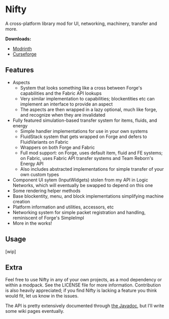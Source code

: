 # Nifty

A cross-platform library mod for UI, networking, machinery, transfer and more.

**Downloads:**
- [Modrinth](https://modrinth.com/mod/nifty)
- [Curseforge](https://www.curseforge.com/minecraft/mc-mods/nifty)

## Features

- Aspects
    - System that looks something like a cross between Forge's capabilities and the Fabric API lookups
    - Very similar implementation to capabilities; blockentities etc can implement an interface to provide an aspect
    - The aspects are then wrapped in a lazy optional, much like forge, and recognize when they are invalidated
- Fully featured simulation-based transfer system for items, fluids, and energy
    - Simple handler implementations for use in your own systems
    - FluidStack system that gets wrapped on Forge and defers to FluidVariants on Fabric
    - Wrappers on both Forge and Fabric
    - Full mod support: on Forge, uses default item, fluid and FE systems; on Fabric, uses Fabric API transfer systems
      and Team Reborn's Energy API
    - Also includes abstracted implementations for simple transfer of your own custom types
- Component UI sytem (InputWidgets) stolen from my API in Logic Networks, which will eventually be swapped to depend on
  this one
- Some rendering helper methods
- Base blockentity, menu, and block implementations simplifying machine creation
- Platform information and utilities, accessors, etc
- Networking system for simple packet registration and handling, reminiscent of Forge's SimpleImpl
- More in the works!

## Usage

[wip]

## Extra

Feel free to use Nifty in any of your own projects, as a mod dependency or within a modpack. See the LICENSE file for
more information. Contribution is also heavily appreciated; if you find Nifty is lacking a feature you think would fit,
let us know in the issues.

The API is pretty extensively documented through [the Javadoc](https://aeonic-mods.github.io/nifty/javadoc/), but I'll write some wiki pages eventually.
